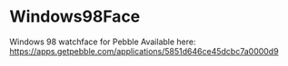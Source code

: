 # Windows98Face
Windows 98 watchface for Pebble
Available here: https://apps.getpebble.com/applications/5851d646ce45dcbc7a0000d9
